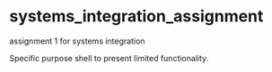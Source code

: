 # systems_integration_assignment
assignment 1 for systems integration

Specific purpose shell to present limited functionality.
